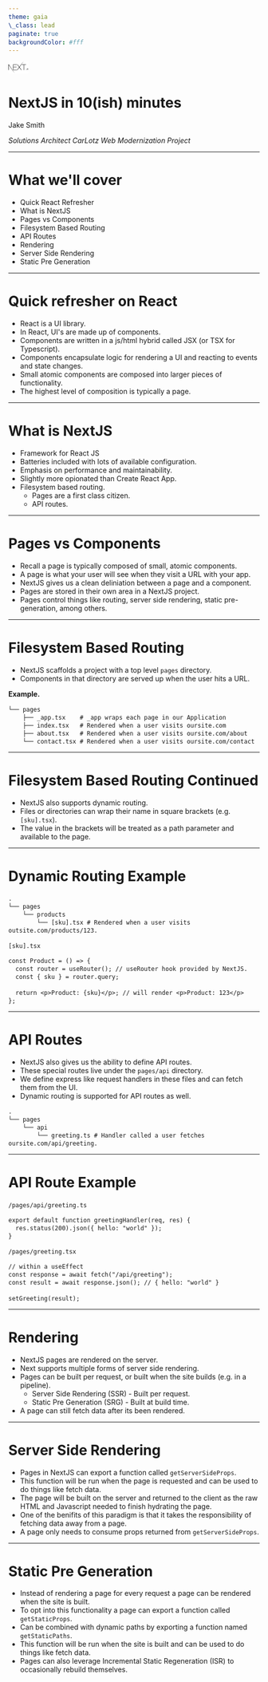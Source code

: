```yaml
---
theme: gaia
\_class: lead
paginate: true
backgroundColor: #fff
---
```


![bg left:40% 80%](./logo.svg)

# NextJS in 10(ish) minutes

Jake Smith

_Solutions Architect_
_CarLotz Web Modernization Project_

---

# What we'll cover

- Quick React Refresher
- What is NextJS
- Pages vs Components
- Filesystem Based Routing
- API Routes
- Rendering
- Server Side Rendering
- Static Pre Generation

---

# Quick refresher on React

- React is a UI library.
- In React, UI's are made up of components.
- Components are written in a js/html hybrid called JSX (or TSX for Typescript).
- Components encapsulate logic for rendering a UI and reacting to events and state changes.
- Small atomic components are composed into larger pieces of functionality.
- The highest level of composition is typically a page.

---

# What is NextJS

- Framework for React JS
- Batteries included with lots of available configuration.
- Emphasis on performance and maintainability.
- Slightly more opionated than Create React App.
- Filesystem based routing.
  - Pages are a first class citizen.
  - API routes.

---

# Pages vs Components

- Recall a page is typically composed of small, atomic components.
- A page is what your user will see when they visit a URL with your app.
- NextJS gives us a clean deliniation between a page and a component.
- Pages are stored in their own area in a NextJS project.
- Pages control things like routing, server side rendering, static pre-generation, among others.

---

# Filesystem Based Routing

- NextJS scaffolds a project with a top level `pages` directory.
- Components in that directory are served up when the user hits a URL.

**Example.**

```
└── pages
    ├── _app.tsx    # _app wraps each page in our Application
    ├── index.tsx   # Rendered when a user visits oursite.com
    ├── about.tsx   # Rendered when a user visits oursite.com/about
    └── contact.tsx # Rendered when a user visits oursite.com/contact
```

---

# Filesystem Based Routing Continued

- NextJS also supports dynamic routing.
- Files or directories can wrap their name in square brackets (e.g. `[sku].tsx`).
- The value in the brackets will be treated as a path parameter and available to the page.

---

# Dynamic Routing Example

```
.
└── pages
    └── products
        └── [sku].tsx # Rendered when a user visits outsite.com/products/123.
```

`[sku].tsx`

```tsx
const Product = () => {
  const router = useRouter(); // useRouter hook provided by NextJS.
  const { sku } = router.query;

  return <p>Product: {sku}</p>; // will render <p>Product: 123</p>
};
```

---

# API Routes

- NextJS also gives us the ability to define API routes.
- These special routes live under the `pages/api` directory.
- We define express like request handlers in these files and can fetch them from the UI.
- Dynamic routing is supported for API routes as well.

```
.
└── pages
    └── api
        └── greeting.ts # Handler called a user fetches oursite.com/api/greeting.
```

---

# API Route Example

`/pages/api/greeting.ts`

```tsx
export default function greetingHandler(req, res) {
  res.status(200).json({ hello: "world" });
}
```

`/pages/greeting.tsx`

```tsx
// within a useEffect
const response = await fetch("/api/greeting");
const result = await response.json(); // { hello: "world" }

setGreeting(result);
```

---

# Rendering

- NextJS pages are rendered on the server.
- Next supports multiple forms of server side rendering.
- Pages can be built per request, or built when the site builds (e.g. in a pipeline).
  - Server Side Rendering (SSR) - Built per request.
  - Static Pre Generation (SRG) - Built at build time.
- A page can still fetch data after its been rendered.

---

# Server Side Rendering

- Pages in NextJS can export a function called `getServerSideProps`.
- This function will be run when the page is requested and can be used to do things like fetch data.
- The page will be built on the server and returned to the client as the raw HTML and Javascript needed to finish hydrating the page.
- One of the benifits of this paradigm is that it takes the responsibility of fetching data away from a page.
- A page only needs to consume props returned from `getServerSideProps`.

---

# Static Pre Generation

- Instead of rendering a page for every request a page can be rendered when the site is built.
- To opt into this functionality a page can export a function called `getStaticProps`.
- Can be combined with dynamic paths by exporting a function named `getStaticPaths`.
- This function will be run when the site is built and can be used to do things like fetch data.
- Pages can also leverage Incremental Static Regeneration (ISR) to occasionally rebuild themselves.
